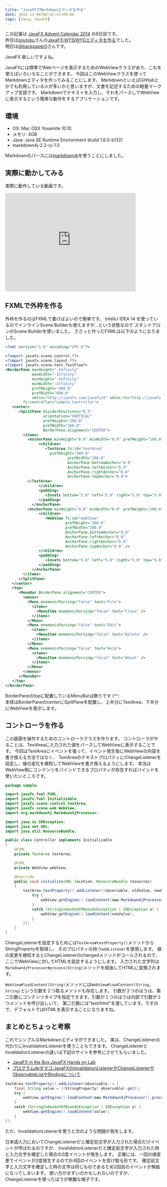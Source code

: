 ```yaml
---
title: "JavaFXでMarkdownエディタを作る"
date: 2014-12-06T06:42:41+09:00
tags: [Java, JavaFX] 
---
```


この記事は [JavaFX Advent Calendar 2014](http://www.adventar.org/calendars/380) の6日目です。  
昨日は[soutoku](http://www.adventar.org/users/5558)さんの[JavaFX:WYSIWYGエディタを作る](http://soutoku.hatenablog.com/entry/2014/12/05/013342)でした。  
明日は[@backpaper0](https://twitter.com/backpaper0)さんです。

JavaFX 楽しいですよね。

JavaFXには標準でWebページを表示するためのWebViewクラスがあり、これを使えばいろいろなことができます。
今回はこのWebViewクラスを使ってMarkdownエディタを作ってみることにします。
MarkdownといえばGitHubとかでも利用している人が多いかと思いますが、文書を記述するための軽量マークアップ言語です。
Markdownでテキストを入力し、それをパースしてWebViewに表示するという簡単な動作をするアプリケーションです。

<!-- MORE -->

## 環境

- OS: Mac OSX Yosemite 10.10
- メモリ: 4GB
- Java: Java SE Runtime Environment (build 1.8.0-b132)
- markdown4j-2.2-cj-1.0

Markdownのパースには[markdown4j](https://code.google.com/p/markdown4j/)を使うことにしました。

## 実際に動かしてみる

実際に動作している動画です。  

<iframe width="420" height="315" src="https://www.youtube.com/embed/zjFR_In-gik" frameborder="0" allowfullscreen></iframe>

## FXMLで外枠を作る

外枠を作るのはFXMLで書けばよいので簡単です。
IntelliJ IDEA 14 を使っているのでインラインScene Builderも使えますが...という状態なので
スタンドアロンのScene Builderを使いました。
ささっと作ったFXMLは以下のようになりました。

``` xml
<?xml version="1.0" encoding="UTF-8"?>

<?import javafx.scene.control.*?>
<?import javafx.scene.layout.*?>
<?import javafx.scene.text.TextFlow?>
<BorderPane maxHeight="-Infinity"
            maxWidth="-Infinity"
            minHeight="-Infinity"
            minWidth="-Infinity"
            prefHeight="400.0"
            prefWidth="600.0"
            xmlns="http://javafx.com/javafx/8" xmlns:fx="http://javafx.com/fxml/1"
	    fx:controller="sample.Controller">
   <center>
      <SplitPane dividerPositions="0.5"
                 orientation="VERTICAL"
                 prefHeight="200.0"
                 prefWidth="160.0"
                 BorderPane.alignment="CENTER">
        <items>
          <AnchorPane minHeight="0.0" minWidth="0.0" prefHeight="100.0" prefWidth="160.0">
               <children>
                  <TextArea fx:id="textArea"
		            prefHeight="200.0"
                            prefWidth="200.0"
                            AnchorPane.bottomAnchor="0.0"
                            AnchorPane.leftAnchor="0.0"
                            AnchorPane.rightAnchor="0.0"
                            AnchorPane.topAnchor="0.0">
		  </TextArea>
               </children>
               <padding>
                  <Insets bottom="5.0" left="5.0" right="5.0" top="5.0" />
               </padding>
            </AnchorPane>
          <AnchorPane minHeight="0.0" minWidth="0.0" prefHeight="100.0" prefWidth="160.0">
               <children>
                  <WebView fx:id="webView"
                           prefHeight="200.0" 
                           prefWidth="200.0" 
                           AnchorPane.bottomAnchor="0.0" 
                           AnchorPane.leftAnchor="0.0" 
                           AnchorPane.rightAnchor="0.0" 
                           AnchorPane.topAnchor="0.0" />
               </children>
               <padding>
                  <Insets bottom="5.0" left="5.0" right="5.0" top="5.0" />
               </padding>
            </AnchorPane>
        </items>
      </SplitPane>
   </center>
   <top>
      <MenuBar BorderPane.alignment="CENTER">
        <menus>
          <Menu mnemonicParsing="false" text="File">
            <items>
              <MenuItem mnemonicParsing="false" text="Close" />
            </items>
          </Menu>
          <Menu mnemonicParsing="false" text="Edit">
            <items>
              <MenuItem mnemonicParsing="false" text="Delete" />
            </items>
          </Menu>
          <Menu mnemonicParsing="false" text="Help">
            <items>
              <MenuItem mnemonicParsing="false" text="About" />
            </items>
          </Menu>
        </menus>
      </MenuBar>
   </top>
</BorderPane>
```

BorderPaneのtopに配置しているMenuBarは飾りです (^^;  
本体はBorderPaneのcenterにSplitPaneを配置し、上半分にTextArea、下半分にWebViewを表示します。

## コントローラを作る

この画面を操作するためのコントローラクラスを作ります。
コントローラがやることは、TextAreaに入力された値をパースしてWebViewに表示することです。
今回はTextAreaにイベントを張って、イベント発生毎にWebViewの内容を書き換える方法ではなく、
TextAreaのテキストプロパティにChangeListenerを設定し、値の変化を検知してWebViewを書き換えるようにします。
本当はWebView側にコンテンツをバインドできるプロパティが存在すればバインドを使いたいところです。

``` java
package sample;

import javafx.fxml.FXML;
import javafx.fxml.Initializable;
import javafx.scene.control.TextArea;
import javafx.scene.web.WebView;
import org.markdown4j.Markdown4jProcessor;

import java.io.IOException;
import java.net.URL;
import java.util.ResourceBundle;

public class Controller implements Initializable
{
    @FXML
    private TextArea textArea;

    @FXML
    private WebView webView;

    @Override
    public void initialize(URL location, ResourceBundle resources)
    {
        textArea.textProperty().addListener((observable, oldValue, newValue) -> {
            try {
                webView.getEngine().loadContent(new Markdown4jProcessor().process(newValue));
            }
            catch (StringIndexOutOfBoundsException | IOException e) {
                webView.getEngine().loadContent(newValue);
            }
        });
    }
}
```

ChangeListenerを設定するためには`TextArea#textProperty()`メソッドからStringPropertyを取得し、
そのプロパティの持つ`addListener`を使用します。
値の変更を検知するとChangeListenerのchangedメソッドがコールされるので、
ここでWebViewに対してHTMLを設定するようにします。
入力された文字列は`Markdown4jProcessor#process(String)`メソッドを経由してHTMLに変換されます。

`WebView#loadContent(String)`メソッドには`WebView#loadContent(String, String)`という引数を２つ取るメソッドも存在します。
引数が２つのほうは、第二引数にコンテンツタイプを指定できます。引数が１つのほうは内部で引数が２つメソッドを呼び出しいて、
第二引数には"text/html"を渡しています。ですので、デフォルトではHTMLを表示することになりますね。

## まとめとちょっと考察

これでシンプルなMarkdownエディタができました。
実は、ChangeListenerの代わりにInvalidationListenerを使うこともできます。
ChangeListenerとInvalidationListenerの違いは下記のサイトを参考にさせてもらいました。

- [JavaFX in the Box:JavaFX Hands on Lab](http://skrb.hatenablog.com/entry/2013/09/08/174826)
- [プログラムdeタマゴ:JavaFXのInvalidationListenerやChangeListenerやObservableListやBindingについて](http://d.hatena.ne.jp/nodamushi/20141012/1413136054)

``` java
textArea.textProperty().addListener(observable -> {
    final String value = ((StringProperty) observable).get();
    try {
        webView.getEngine().loadContent(new Markdown4jProcessor().process(value));
    }
    catch (StringIndexOutOfBoundsException | IOException e) {
        webView.getEngine().loadContent(value);
    }
});
```

ただ、InvalidationListenerを使うと次のような問題が発生します。

日本語入力においてChangeListenerだと確定前文字が入力された場合だけイベントが呼ばれるのですが、
InvalidationListenerだと確定前文字が入力された時と入力文字を確定した場合の2度イベントが発生します。
正確には、一回の値変更でイベントが2度発生するので計4回のイベントを受け取る形です。
確定前文字と入力文字を確定した時の文字は同じものであるため2回目のイベントが無駄になってしまいます。
使い方がまずいのかもしれないのですが、ChangeListenerを使ったほうが無難な様子です。


